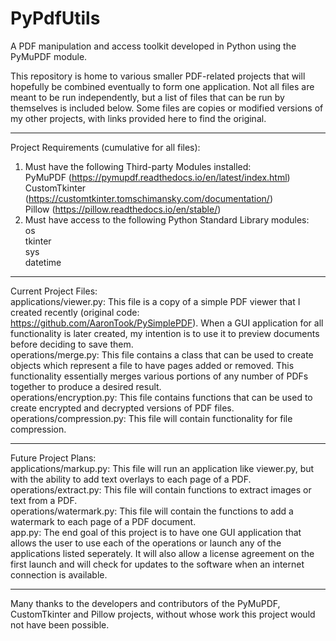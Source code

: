 # PyPdfUtils
A PDF manipulation and access toolkit developed in Python using the PyMuPDF module.

This repository is home to various smaller PDF-related projects that will hopefully be combined eventually to form one application. Not all files are meant to be run independently, but a list of files that can be run by themselves is included below. Some files are copies or modified versions of my other projects, with links provided here to find the original.

----------------------------
Project Requirements (cumulative for all files):
  1. Must have the following Third-party Modules installed:
      <br>PyMuPDF (https://pymupdf.readthedocs.io/en/latest/index.html)
      <br>CustomTkinter (https://customtkinter.tomschimansky.com/documentation/)
      <br>Pillow (https://pillow.readthedocs.io/en/stable/)
  3. Must have access to the following Python Standard Library modules:
      <br>os
      <br>tkinter
      <br>sys
      <br>datetime
----------------------------

Current Project Files:
<br>applications/viewer.py: This file is a copy of a simple PDF viewer that I created recently (original code: https://github.com/AaronTook/PySimplePDF). When a GUI application for all functionality is later created, my intention is to use it to preview documents before deciding to save them.
<br>operations/merge.py: This file contains a class that can be used to create objects which represent a file to have pages added or removed. This functionality essentially merges various portions of any number of PDFs together to produce a desired result.
<br>operations/encryption.py: This file contains functions that can be used to create encrypted and decrypted versions of PDF files.
<br>operations/compression.py: This file will contain functionality for file compression.

----------------------------

Future Project Plans:
<br>applications/markup.py: This file will run an application like viewer.py, but with the ability to add text overlays to each page of a PDF.
<br>operations/extract.py: This file will contain functions to extract images or text from a PDF.
<br>operations/watermark.py: This file will contain the functions to add a watermark to each page of a PDF document.
<br>app.py: The end goal of this project is to have one GUI application that allows the user to use each of the operations or launch any of the applications listed seperately. It will also allow a license agreement on the first launch and will check for updates to the software when an internet connection is available.

----------------------------

Many thanks to the developers and contributors of the PyMuPDF, CustomTkinter and Pillow projects, without whose work this project would not have been possible. 
